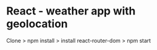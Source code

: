 # React - weather app with geolocation 

Clone > npm install > install react-router-dom > npm start
